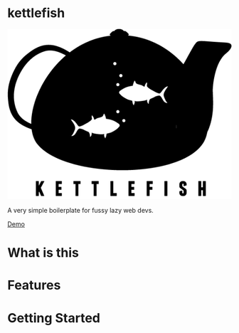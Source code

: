 # kettlefish

![Kettlefish Logo](./src/lib/kettlefish.png)

A very simple boilerplate for fussy lazy web devs.

[Demo](http://htmlpreview.github.io/?https://github.com/paulbrzeski/kettlefish/blob/master/index.html)

# What is this

# Features

# Getting Started
